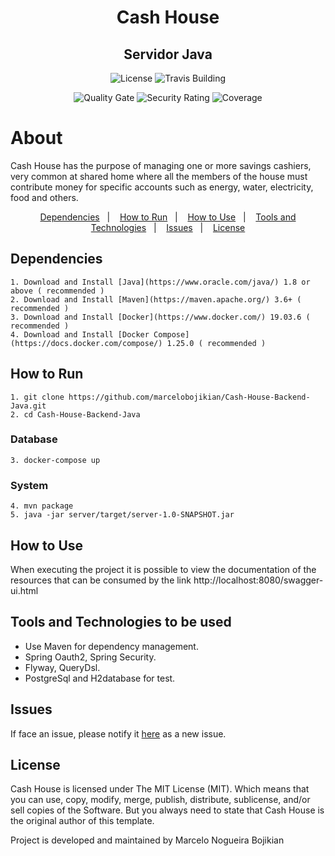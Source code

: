 <h1 align="center">
    Cash House
</h1>

<h2 align="center">
  Servidor Java
</h2>

<p align="center">
  <img alt="License" src="https://img.shields.io/github/license/marcelobojikian/Cash-House-Backend-Java" />
  <img alt="Travis Building" src="https://travis-ci.org/marcelobojikian/Cash-House-Backend-Java.svg?branch=master" />
</p>

<p align="center">
  <img alt="Quality Gate" src="https://sonarcloud.io/api/project_badges/measure?project=marcelobojikian_Cash-House-Backend-Java&metric=alert_status" />
  <img alt="Security Rating" src="https://sonarcloud.io/api/project_badges/measure?project=marcelobojikian_Cash-House-Backend-Java&metric=security_rating" />
  <img alt="Coverage" src="https://sonarcloud.io/api/project_badges/measure?project=marcelobojikian_Cash-House-Backend-Java&metric=coverage" />
</p>

# About
Cash House has the purpose of managing one or more savings cashiers, very common at shared home where all the members of the house must contribute money for specific accounts such as energy, water, electricity, food and others.

<p align="center">
  <a href="#dependencies">Dependencies</a>&nbsp;&nbsp;&nbsp;|&nbsp;&nbsp;&nbsp;
  <a href="#how-to-run">How to Run</a>&nbsp;&nbsp;&nbsp;|&nbsp;&nbsp;&nbsp;
  <a href="#how-to-use">How to Use</a>&nbsp;&nbsp;&nbsp;|&nbsp;&nbsp;&nbsp;
  <a href="#tools-and-technologies-to-be-used">Tools and Technologies</a>&nbsp;&nbsp;&nbsp;|&nbsp;&nbsp;&nbsp;
  <a href="#issues">Issues</a>&nbsp;&nbsp;&nbsp;|&nbsp;&nbsp;&nbsp;
  <a href="#license">License</a>
</p>

## Dependencies
    1. Download and Install [Java](https://www.oracle.com/java/) 1.8 or above ( recommended )
    2. Download and Install [Maven](https://maven.apache.org/) 3.6+ ( recommended )
    3. Download and Install [Docker](https://www.docker.com/) 19.03.6 ( recommended )
    4. Download and Install [Docker Compose](https://docs.docker.com/compose/) 1.25.0 ( recommended )
    
## How to Run
    1. git clone https://github.com/marcelobojikian/Cash-House-Backend-Java.git
    2. cd Cash-House-Backend-Java

### Database
    3. docker-compose up

### System
    4. mvn package
    5. java -jar server/target/server-1.0-SNAPSHOT.jar

## How to Use
When executing the project it is possible to view the documentation of the resources that can be consumed by the link http://localhost:8080/swagger-ui.html

## Tools and Technologies to be used
* Use Maven for dependency management.
* Spring Oauth2, Spring Security. 
* Flyway, QueryDsl.
* PostgreSql and H2database for test.

## Issues

If face an issue, please notify it [here](https://github.com/marcelobojikian/Cash-House-Backend-Java/issues) as a new issue.

## License

Cash House is licensed under The MIT License (MIT). Which means that you can use, copy, modify, merge, publish, distribute, sublicense, and/or sell copies of the Software. But you always need to state that Cash House is the original author of this template.

Project is developed and maintained by Marcelo Nogueira Bojikian

